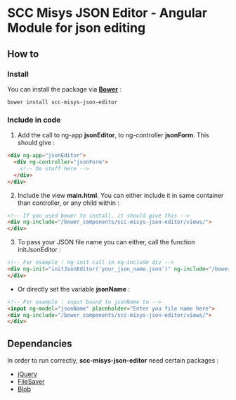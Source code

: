 SCC Misys JSON Editor - Angular Module for json editing
=======================================================

How to
------

### Install

  You can install the package via **[Bower](https://bower.io/)** :
 
```
bower install scc-misys-json-editor
```

### Include in code

  1. Add the call to ng-app **jsonEditor**, to ng-controller **jsonForm**. This should give :

```html
<div ng-app="jsonEditor">
  <div ng-controller="jsonForm">
    <!-- Do stuff here -->
  </div>
</div>
```

  2. Include the view __main.html__. You can either include it in same container than controller, or any child within :

```html
<!-- If you used bower to install, it should give this -->
<div ng-include="/bower_components/scc-misys-json-editor/views/">
</div>
```

  3. To pass your JSON file name you can either, call the function initJsonEditor :
  
```html
<!-- For example : ng-init call in ng-include div -->
<div ng-init="initJsonEditor('your_json_name.json')" ng-include="/bower_components/scc-misys-json-editor/views/">
</div>
``` 

  - Or directly set the variable **jsonName** :
  
```html
<!-- For example : input bound to jsonName to -->
<input ng-model="jsonName" placeholder="Enter you file name here">
<div ng-include="/bower_components/scc-misys-json-editor/views/">
</div>
```

Dependancies
------------

In order to run correctly, **scc-misys-json-editor** need certain packages :

  - [jQuery](https://github.com/jquery/jquery)
  - [FileSaver](https://github.com/eligrey/FileSaver.js/)
  - [Blob](https://github.com/eligrey/Blob.js/)
